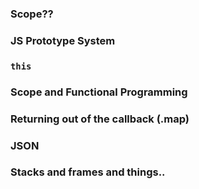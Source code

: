 ### Scope??

### JS Prototype System

### `this`

### Scope and Functional Programming

### Returning out of the callback (.map)

### JSON

### Stacks and frames and things..